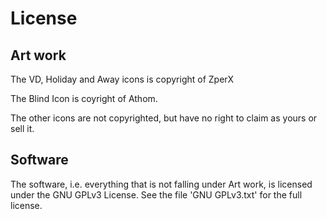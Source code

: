 # License

## Art work
The VD, Holiday and Away icons is copyright of ZperX

The Blind Icon is coyright of Athom.

The other icons are not copyrighted, but have no right to claim as yours or sell it.

## Software
The software, i.e. everything that is not falling under Art work, is licensed under the GNU GPLv3 License. See the file 'GNU GPLv3.txt' for the full license.